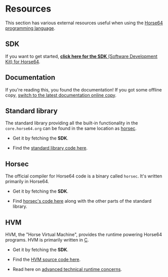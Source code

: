 
Resources
=========

This section has various external resources useful when using the
[Horse64 programming language](https://horse64.org).

SDK
---

If you want to get started, [**click here for
the SDK** (Software Development Kit) for Horse64](
https://horse64.org/download
).

Documentation
-------------

If you're reading this, you found the documentation! If you got
some offline copy, [switch to the latest documentation
online copy](https://horse64.org/docs/Welcome).

Standard library
----------------

The standard library providing all the built-in functionality in
the `core.horse64.org` can be found in the same location as
[horsec](#Horsec).

- Get it by fetching the **SDK**.

- Find the [standard library code here](
  https://codeberg.org/Horse64/core.horse64.org/src/branch/main/src).

Horsec
------

The official compiler for Horse64 code is a binary called `horsec`.
It's written primarily in Horse64.

- Get it by fetching the **SDK**.

- Find [horsec's code here](
  https://codeberg.org/Horse64/core.horse64.org/src/branch/main/src/compiler/)
  along with the other parts of the standard library.

HVM
---

HVM, the "Horse Virtual Machine", provides the
runtime powering Horse64 programs.
HVM is primarily written in [C](
https://en.wikipedia.org/wiki/C_%28programming_language%29).

- Get it by fetching the **SDK**.

- Find the [HVM source code here](
  https://codeberg.org/Horse64/hvm.horse64.org/src/branch/main/src/
  ).

- Read here on [advanced technical runtime concerns](
  /docs/Runtime%20Concerns.md).

